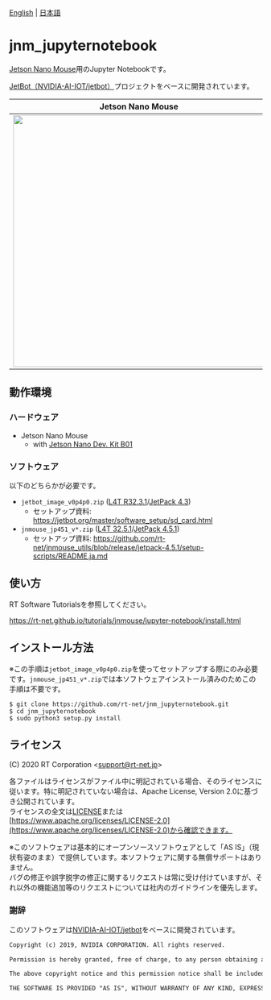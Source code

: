 [English](README.en.md) | [日本語](README.md)

# jnm_jupyternotebook

[Jetson Nano Mouse](https://rt-net.jp/products/jetson-nano-mouse)用のJupyter Notebookです。

[JetBot（NVIDIA-AI-IOT/jetbot）](https://github.com/NVIDIA-AI-IOT/jetbot)プロジェクトをベースに開発されています。

| Jetson Nano Mouse | Demonstration Video |
| --- | --- |
| <a href="https://rt-net.jp/products/jetson-nano-mouse" target="_blank" rel="noopener noreferrer"><img src="https://rt-net.github.io/images/jetson-nano-mouse/Jetson-Nano-Mouse-500x500.png" width="500px"></a> | <a href="https://www.youtube.com/watch?v=7h1j4Cx99is" target="_blank" rel="noopener noreferrer"><img src="https://rt-net.github.io/images/jetson-nano-mouse/jnm_jupyternotebook_youtube.png" width="500px"></a> |

## 動作環境

### ハードウェア

* Jetson Nano Mouse
    * with [Jetson Nano Dev. Kit B01](https://ryoyo-gpu.jp/products/jetson/nano2/)

### ソフトウェア

以下のどちらかが必要です。

* `jetbot_image_v0p4p0.zip` ([L4T R32.3.1](https://developer.nvidia.com/l4t-3231-archive)/[JetPack 4.3](https://developer.nvidia.com/jetpack-33-archive))
    * セットアップ資料: https://jetbot.org/master/software_setup/sd_card.html
* `jnmouse_jp451_v*.zip` ([L4T 32.5.1](https://developer.nvidia.com/embedded/linux-tegra-r3251)/[JetPack 4.5.1](https://developer.nvidia.com/jetpack-sdk-451-archive))
    * セットアップ資料: https://github.com/rt-net/jnmouse_utils/blob/release/jetpack-4.5.1/setup-scripts/README.ja.md

## 使い方

RT Software Tutorialsを参照してください。

https://rt-net.github.io/tutorials/jnmouse/jupyter-notebook/install.html

## インストール方法

※この手順は`jetbot_image_v0p4p0.zip`を使ってセットアップする際にのみ必要です。`jnmouse_jp451_v*.zip`では本ソフトウェアインストール済みのためこの手順は不要です。

```
$ git clone https://github.com/rt-net/jnm_jupyternotebook.git
$ cd jnm_jupyternotebook
$ sudo python3 setup.py install
```

## ライセンス

(C) 2020 RT Corporation \<support@rt-net.jp\>

各ファイルはライセンスがファイル中に明記されている場合、そのライセンスに従います。特に明記されていない場合は、Apache License, Version 2.0に基づき公開されています。  
ライセンスの全文は[LICENSE](./LICENSE)または[https://www.apache.org/licenses/LICENSE-2.0](https://www.apache.org/licenses/LICENSE-2.0)から確認できます。

※このソフトウェアは基本的にオープンソースソフトウェアとして「AS IS」（現状有姿のまま）で提供しています。本ソフトウェアに関する無償サポートはありません。  
バグの修正や誤字脱字の修正に関するリクエストは常に受け付けていますが、それ以外の機能追加等のリクエストについては社内のガイドラインを優先します。

### 謝辞

このソフトウェアは[NVIDIA-AI-IOT/jetbot](https://github.com/NVIDIA-AI-IOT/jetbot)をベースに開発されています。
```txt
Copyright (c) 2019, NVIDIA CORPORATION. All rights reserved.

Permission is hereby granted, free of charge, to any person obtaining a copy of this software and associated documentation files (the "Software"), to deal in the Software without restriction, including without limitation the rights to use, copy, modify, merge, publish, distribute, sublicense, and/or sell copies of the Software, and to permit persons to whom the Software is furnished to do so, subject to the following conditions:

The above copyright notice and this permission notice shall be included in all copies or substantial portions of the Software.

THE SOFTWARE IS PROVIDED "AS IS", WITHOUT WARRANTY OF ANY KIND, EXPRESS OR IMPLIED, INCLUDING BUT NOT LIMITED TO THE WARRANTIES OF MERCHANTABILITY, FITNESS FOR A PARTICULAR PURPOSE AND NONINFRINGEMENT. IN NO EVENT SHALL THE AUTHORS OR COPYRIGHT HOLDERS BE LIABLE FOR ANY CLAIM, DAMAGES OR OTHER LIABILITY, WHETHER IN AN ACTION OF CONTRACT, TORT OR OTHERWISE, ARISING FROM, OUT OF OR IN CONNECTION WITH THE SOFTWARE OR THE USE OR OTHER DEALINGS IN THE SOFTWARE.
```